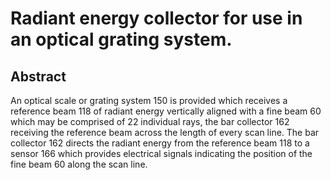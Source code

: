 # Radiant energy collector for use in an optical grating system.

## Abstract
An optical scale or grating system 150 is provided which receives a reference beam 118 of radiant energy vertically aligned with a fine beam 60 which may be comprised of 22 individual rays, the bar collector 162 receiving the reference beam across the length of every scan line. The bar collector 162 directs the radiant energy from the reference beam 118 to a sensor 166 which provides electrical signals indicating the position of the fine beam 60 along the scan line.